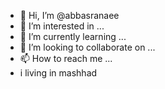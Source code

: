 - 👋 Hi, I’m @abbasranaee
- 👀 I’m interested in ...
- 🌱 I’m currently learning ...
- 💞️ I’m looking to collaborate on ...
- 📫 How to reach me ...
- i living in mashhad
<!---
abbasranaee/abbasranaee is a ✨ special ✨ repository because its `README.md` (this file) appears on your GitHub profile.
You can click the Preview link to take a look at your changes.
--->
